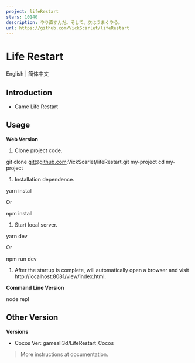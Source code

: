 ```yaml
---
project: lifeRestart
stars: 10140
description: やり直すんだ。そして、次はうまくやる。
url: https://github.com/VickScarlet/lifeRestart
---
```


Life Restart
============

English | 简体中文

Introduction
------------

-   Game Life Restart

Usage
-----

**Web Version**  

1.  Clone project code.

git clone git@github.com:VickScarlet/lifeRestart.git my-project
cd my-project

1.  Installation dependence.

yarn install

Or

npm install

1.  Start local server.

yarn dev

Or

npm run dev

1.  After the startup is complete, will automatically open a browser and visit http://localhost:8081/view/index.html.

**Command Line Version**  

node repl

Other Version
-------------

**Versions**  

-   Cocos Ver: gameall3d/LifeRestart\_Cocos

> More instructions at documentation.
